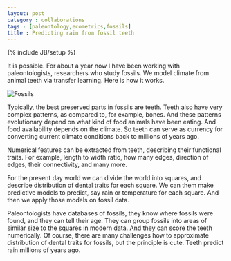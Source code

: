 ```yaml
---
layout: post
category : collaborations
tags : [paleontology,ecometrics,fossils]
title : Predicting rain from fossil teeth
---
```

{% include JB/setup %}

It is possible. For about a year now I have been working with paleontologists, researchers who study fossils. We  model climate from animal teeth via transfer learning. Here is how it works.

![Fossils](http://zliobaite.github.io/assets/fossil.jpg)

Typically, the best preserved parts in fossils are teeth. Teeth also have very complex patterns, as compared to, for example, bones. And these patterns evolutionary depend on what kind of food animals have been eating. And food availability depends on the climate. So teeth can serve as currency for converting current climate conditions back to millions of years ago. 

Numerical features can be extracted from teeth, describing their functional traits. For example, length to width ratio, how many edges, direction of edges, their connectivity, and many more. 

For the present day world we can divide the world into squares, and describe distribution of dental traits for each square. We can them make predictive models to predict, say rain or temperature for each square. And then we apply those models on fossil data.  

Paleontologists have databases of fossils, they know where fossils were found, and they can tell their age. They can group fossils into areas of similar size to the squares in modern data. 
And they can score the teeth numerically. Of course, there are many challenges how to approximate distribution of dental traits for fossils, but the principle is cute. Teeth predict rain millions of years ago.